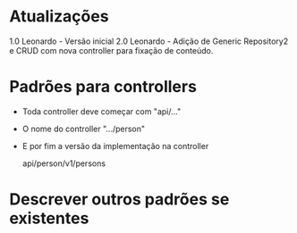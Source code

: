 ﻿


# Atualizações
1.0 Leonardo - Versão inicial
2.0 Leonardo - Adição de Generic Repository2 e CRUD com nova controller para fixação de conteúdo.

# Padrões para controllers
- Toda controller deve começar com "api/..."
- O nome do controller ".../person"
- E por fim a versão da implementação na controller

	api/person/v1/persons

# Descrever outros padrões se existentes


